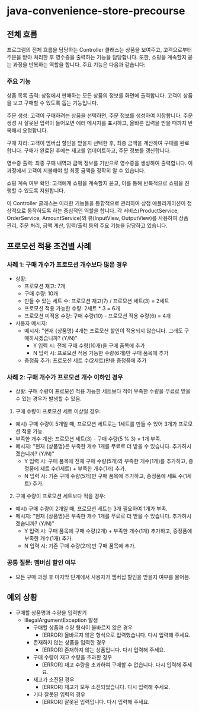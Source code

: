 # java-convenience-store-precourse

## 전체 흐름
프로그램의 전체 흐름을 담당하는 Controller 클래스는 상품을 보여주고, 고객으로부터 주문을 받아 처리한 후 영수증을 출력하는 기능을 담당합니다. 또한, 쇼핑을 계속할지 묻는 과정을 반복하는 역할을 합니다. 주요 기능은 다음과 같습니다:

### 주요 기능
상품 목록 출력: 상점에서 판매하는 모든 상품의 정보를 화면에 출력합니다. 고객이 상품을 보고 구매할 수 있도록 돕는 기능입니다.

주문 생성: 고객이 구매하려는 상품을 선택하면, 주문 정보를 생성하여 저장합니다. 주문 생성 시 잘못된 입력이 들어오면 에러 메시지를 표시하고, 올바른 입력을 받을 때까지 반복해서 요청합니다.

구매 처리: 고객이 멤버십 할인을 받을지 선택한 후, 최종 금액을 계산하여 구매를 완료합니다. 구매가 완료된 후에는 재고를 업데이트하고, 주문 정보를 갱신합니다.

영수증 출력: 최종 구매 내역과 금액 정보를 기반으로 영수증을 생성하여 출력합니다. 이 과정에서 고객이 지불해야 할 최종 금액을 정확히 알 수 있습니다.

쇼핑 계속 여부 확인: 고객에게 쇼핑을 계속할지 묻고, 이를 통해 반복적으로 쇼핑을 진행할 수 있도록 지원합니다.

이 Controller 클래스는 이러한 기능들을 통합적으로 관리하여 상점 애플리케이션이 정상적으로 동작하도록 하는 중심적인 역할을 합니다. 각 서비스(ProductService, OrderService, AmountService)와 뷰(InputView, OutputView)를 사용하여 상품 관리, 주문 처리, 금액 계산, 입력/출력 등의 주요 기능을 담당하고 있습니다.

## 프로모션 적용 조건별 사례
### 사례 1: 구매 개수가 프로모션 개수보다 많은 경우
- 상황:
  - 프로모션 재고: 7개
  - 구매 수량: 10개
  - 만들 수 있는 세트 수: 프로모션 재고(7) / 프로모션 세트(3) = 2세트
  - 프로모션 적용 가능한 수량: 2세트 * 3 = 6개
  - 프로모션 미적용 수량: 구매 수량(10) - 프로모션 적용 수량(6) = 4개
- 사용자 메시지:
  - 메시지: "현재 {상품명} 4개는 프로모션 할인이 적용되지 않습니다. 그래도 구매하시겠습니까? (Y/N)"
    - Y 입력 시: 전체 구매 수량(10개)을 구매 품목에 추가
    - N 입력 시: 프로모션 적용 가능한 수량(6개)만 구매 품목에 추가
  - 증정품 추가: 프로모션 세트 수(2세트)만큼 증정품에 추가
 

### 사례 2: 구매 개수가 프로모션 개수 이하인 경우
- 상황: 구매 수량이 프로모션 적용 가능한 세트보다 적어 부족한 수량을 무료로 받을 수 있는 경우가 발생할 수 있음.
1. 구매 수량이 프로모션 세트 이상일 경우:
  - 예시) 구매 수량이 5개일 때, 프로모션 세트로는 1세트를 만들 수 있어 3개가 프로모션 적용 가능.
  - 부족한 개수 계산: 프로모션 세트(3) - 구매 수량(5 % 3) = 1개 부족.
  - 메시지: "현재 {상품명}은 부족한 개수 1개를 무료로 더 받을 수 있습니다. 추가하시겠습니까? (Y/N)"
    - Y 입력 시: 구매 품목에 전체 구매 수량(5개)와 부족한 개수(1개)를 추가하고, 증정품에 세트 수(1세트) + 부족한 개수(1개) 추가.
    - N 입력 시: 기존 구매 수량(5개)만 구매 품목에 추가하고, 증정품에 세트 수(1세트) 추가.
2. 구매 수량이 프로모션 세트보다 적을 경우:
  - 예시) 구매 수량이 2개일 때, 프로모션 세트는 3개 필요하여 1개가 부족.
  - 메시지: "현재 {상품명}은 부족한 개수 1개를 무료로 더 받을 수 있습니다. 추가하시겠습니까? (Y/N)"
    - Y 입력 시: 구매 품목에 구매 수량(2개) + 부족한 개수(1개) 추가하고, 증정품에 부족한 개수(1개) 추가.
    - N 입력 시: 기존 구매 수량(2개)만 구매 품목에 추가.

### 공통 질문: 멤버십 할인 여부
- 모든 구매 과정 후 마지막 단계에서 사용자가 멤버십 할인을 받을지 여부를 물어봄.

## 예외 상황
- 구매할 상품명과 수량을 입력받기
  - IllegalArgumentException 발생 
    - 구매할 상품과 수량 형식이 올바르지 않은 경우
      - [ERROR] 올바르지 않은 형식으로 입력했습니다. 다시 입력해 주세요.
    - 존재하지 않는 상품을 입력한 경우
      - [ERROR] 존재하지 않는 상품입니다. 다시 입력해 주세요.
    - 구매 수량이 재고 수량을 초과한 경우
      - [ERROR] 재고 수량을 초과하여 구매할 수 없습니다. 다시 입력해 주세요.
    - 재고가 소진된 경우
      - [ERROR] 재고가 모두 소진되었습니다. 다시 입력해 주세요.
    - 기타 잘못된 입력의 경우
      - [ERROR] 잘못된 입력입니다. 다시 입력해 주세요.

